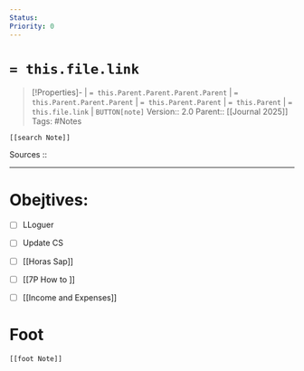 ```yaml
---
Status: 
Priority: 0
---
```

# `= this.file.link`
>[!Properties]- | `= this.Parent.Parent.Parent.Parent` |  `= this.Parent.Parent.Parent` | `= this.Parent.Parent` | `= this.Parent` | `= this.file.link` | `BUTTON[note]` 
>Version:: 2.0
>Parent:: [[Journal 2025]]
>Tags: #Notes 
```meta-bind-embed
[[search Note]]
```
Sources :: 
***
# Obejtives:

- [ ] LLoguer
- [ ] Update CS
- [ ] [[Horas Sap]]
- [ ] [[7P How to ]]
- [ ] [[Income and Expenses]]









# Foot
```meta-bind-embed
[[foot Note]]
```